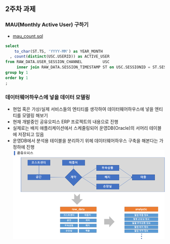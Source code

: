 ## 2주차 과제

### MAU(Monthly Active User) 구하기
* [mau_count.sql](./mau_count.sql)
```SQL
select
    to_char(ST.TS, 'YYYY-MM') as YEAR_MONTH
  , count(distinct(USC.USERID)) as ACTIVE_USER
from RAW_DATA.USER_SESSION_CHANNEL         USC
     inner join RAW_DATA.SESSION_TIMESTAMP ST on USC.SESSIONID = ST.SESSIONID
group by 1
order by 1
;
```

### 데이터웨어하우스에 넣을 데이터 모델링
* 현업 혹은 가상/실제 서비스들의 엔티티를 생각하여 데이터웨어하우스에 넣을 엔티티를 모델링 해보기
* 현재 개발중인 공유오피스 ERP 프로젝트의 내용으로 진행
* 실제로는 배치 애플리케이션에서 스케줄링되어 운영DB(Oracle)의 서머리 테이블에 저장되고 있음
* 운영DB에서 분석용 테이블을 분리하기 위헤 데이터웨어하우스 구축을 해본다는 가정하에 진행
![modeling](./modeling.png)